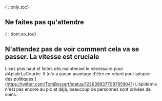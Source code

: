 { :.only_toc}
## Ne faites pas qu'attendre

{ :.dont.no_toc}
## N'attendez pas de voir comment cela va se passer. La vitesse est cruciale

Lisez plus haut et faites dès maintenant le nécessaire pour #AplatirLaCourbe. Il [n'y a aucun avantage d'être en retard pour adopter des politiques.] (https://twitter.com/TomBossert/status/1236399377087959041) L'épidémie n'est pas encore au pic et déjà, beaucoup de personnes sont privées de soins.

